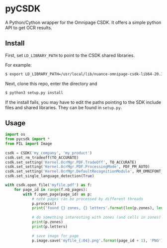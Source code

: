 # pyCSDK

A Python/Cython wrapper for the Omnipage CSDK. It offers a simple python API to get OCR results.

## Install

First, set `LD_LIBRARY_PATH` to point to the CSDK shared libraries.

For example:

```bash
$ export LD_LIBRARY_PATH=/usr/local/lib/nuance-omnipage-csdk-lib64-20.1:$LD_LIBRARY_PATH
```

Next, clone this repo, enter the directory and

```bash
$ python3 setup.py install
```

If the install fails, you may have to edit the paths pointing to the SDK include files and shared libraries. They can be found in `setup.py`.

## Usage

```python
import os
from pycsdk import *
from PIL import Image
    
csdk = CSDK('my_company', 'my_product')
csdk.set_rm_tradeoff(TO_ACCURATE)
csdk.set_setting('Kernel.OcrMgr.PDF.TradeOff', TO_ACCURATE)
csdk.set_setting('Kernel.OcrMgr.PDF.ProcessingMode', PDF_PM_AUTO)
csdk.set_setting('Kernel.OcrMgr.DefaultRecognitionModule', RM_OMNIFONT_PLUS3W)
csdk.set_single_language_detection(True)

with csdk.open_file('myfile.pdf') as f:
    for page_id in range(f.nb_pages):
        with f.open_page(page_id) as p:
            # note pages can be processed by different threads
            p.process() 
            print('found {} zones, {} letters'.format(len(p.zones), len(p.letters)))
            
            # do something interesting with zones (and cells in zones) and letters
            print(p.zones)
            print(p.letters)
            
            # save image for page
            p.image.save('myfile_{:04}.png'.format(page_id + 1), 'PNG')
```
